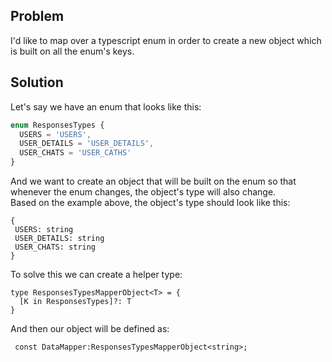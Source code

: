 ## Problem

I'd like to map over a typescript enum in order to create a new object which is built on all the enum's keys.

## Solution

Let's say we have an enum that looks like this:

```ts
enum ResponsesTypes {
  USERS = 'USERS',
  USER_DETAILS = 'USER_DETAILS',
  USER_CHATS = 'USER_CATHS'
}
```

And we want to create an object that will be built on the enum so that whenever the enum changes, the object's type will also change.  
Based on the example above, the object's type should look like this:
```
{
 USERS: string
 USER_DETAILS: string
 USER_CHATS: string
}
```

To solve this we can create a helper type:
```
type ResponsesTypesMapperObject<T> = {
  [K in ResponsesTypes]?: T
}
```

And then our object will be defined as:
```
 const DataMapper:ResponsesTypesMapperObject<string>;
```
